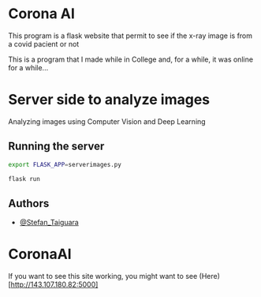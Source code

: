 # Corona AI 

This program is a flask website that permit to see if the x-ray image is from a covid pacient or not

This is a program that I made while in College and, for a while, it was online for a while...

# Server side to analyze images
Analyzing images using Computer Vision and Deep Learning

## Running the server
```bash
export FLASK_APP=serverimages.py
```

```bash
flask run
```


## Authors

- [@Stefan_Taiguara](https://www.github.com/Teitei011)

  
# CoronaAI

If you want to see this site working, you might want to see (Here)[http://143.107.180.82:5000]
